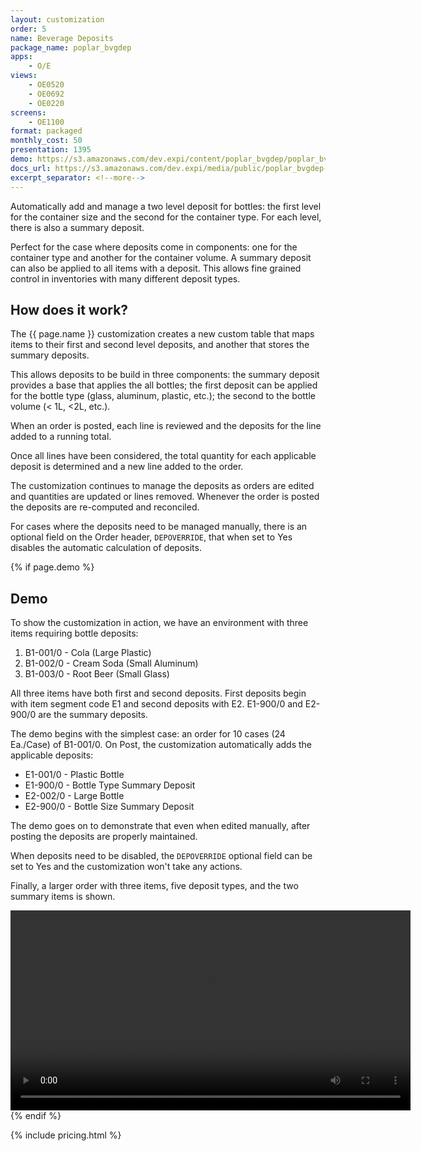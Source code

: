 ```yaml
---
layout: customization
order: 5
name: Beverage Deposits
package_name: poplar_bvgdep
apps:
    - O/E
views:
    - OE0520
    - OE0692
    - OE0220
screens:
    - OE1100
format: packaged
monthly_cost: 50
presentation: 1395
demo: https://s3.amazonaws.com/dev.expi/content/poplar_bvgdep/poplar_bvgdep_demo.mp4
docs_url: https://s3.amazonaws.com/dev.expi/media/public/poplar_bvgdep-1.0.4/docs/index.html
excerpt_separator: <!--more-->
---
```


Automatically add and manage a two level deposit for bottles: the first level
for the container size and the second for the container type. For each level,
there is also a summary deposit.

Perfect for the case where deposits come in components: one for the container
type and another for the container volume.  A summary deposit can also be 
applied to all items with a deposit.  This allows fine grained control in
inventories with many different deposit types.

<!--more-->

## How does it work?

The {{ page.name }} customization creates a new custom table that maps items
to their first and second level deposits, and another that stores the 
summary deposits.  

This allows deposits to be build in three components: the summary deposit
provides a base that applies the all bottles; the first deposit can
be applied for the bottle type (glass, aluminum, plastic, etc.); the second
to the bottle volume (< 1L, <2L, etc.).

When an order is posted, each line is reviewed and the deposits for the line
added to a running total.

Once all lines have been considered, the total quantity for each applicable 
deposit is determined and a new line added to the order.

The customization continues to manage the deposits as orders are edited and
quantities are updated or lines removed.  Whenever the order is posted the
deposits are re-computed and reconciled.

For cases where the deposits need to be managed manually, there is an 
optional field on the Order header, `DEPOVERRIDE`, that when set to Yes
disables the automatic calculation of deposits.

{% if page.demo %}
## Demo

To show the customization in action, we have an environment with three
items requiring bottle deposits:

1. B1-001/0 - Cola (Large Plastic)
2. B1-002/0 - Cream Soda (Small Aluminum)
3. B1-003/0 - Root Beer (Small Glass)

All three items have both first and second deposits.  First deposits
begin with item segment code E1 and second deposits with E2.  E1-900/0 and
E2-900/0 are the summary deposits.

The demo begins with the simplest case: an order for 10 cases (24 Ea./Case)
of B1-001/0.  On Post, the customization automatically adds the applicable
deposits:

- E1-001/0 - Plastic Bottle
- E1-900/0 - Bottle Type Summary Deposit
- E2-002/0 - Large Bottle
- E2-900/0 - Bottle Size Summary Deposit

The demo goes on to demonstrate that even when edited manually, after posting
the deposits are properly maintained. 

When deposits need to be disabled, the `DEPOVERRIDE` optional 
field can be set to Yes and the customization won't take any actions.

Finally, a larger order with three items, five deposit types, and the two
summary items is shown.

<video width="640" controls>
  <source src="{{ page.demo }}" type="video/mp4">
  Your browser doesn't support the video tag.
</video>
{% endif %}

{% include pricing.html %}

